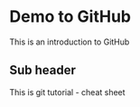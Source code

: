 # Demo to GitHub 
This is an introduction to GitHub

## Sub header
This is git tutorial - cheat sheet